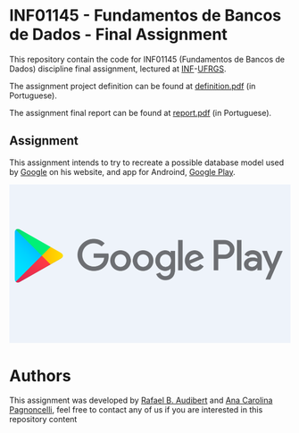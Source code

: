 # INF01145 - Fundamentos de Bancos de Dados - Final Assignment

This repository contain the code for INF01145 (Fundamentos de Bancos de Dados) discipline final assignment, lectured at [INF](https://inf.ufrgs.br)-[UFRGS](https://ufrgs.br).

The assignment project definition can be found at [definition.pdf](./definition.pdf) (in Portuguese).

The assignment final report can be found at [report.pdf](./report.pdf) (in Portuguese).

## Assignment

This assignment intends to try to recreate a possible database model used by [Google](https://google.com) on his website, and app for Androind, [Google Play](https://play.google.com).

![google-play](./images/google-play.png)

# Authors
This assignment was developed by [Rafael B. Audibert](https://github.com/rafaeelaudibert) and [Ana Carolina Pagnoncelli](https://github.com/Ana2877), feel free to contact any of us if you are interested in this repository content

